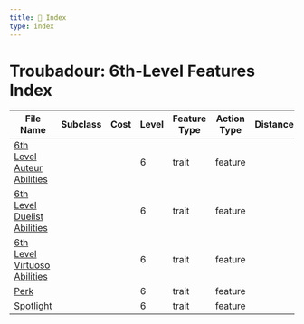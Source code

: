 ```yaml
---
title: 📑 Index
type: index
---
```


# Troubadour: 6th-Level Features Index

| File Name                                                             | Subclass | Cost | Level | Feature Type | Action Type | Distance | Target |
| --------------------------------------------------------------------- | -------- | ---- | ----- | ------------ | ----------- | -------- | ------ |
| [6th Level Auteur Abilities](../6th%20Level%20Auteur%20Abilities)     |          |      | 6     | trait        | feature     |          |        |
| [6th Level Duelist Abilities](../6th%20Level%20Duelist%20Abilities)   |          |      | 6     | trait        | feature     |          |        |
| [6th Level Virtuoso Abilities](../6th%20Level%20Virtuoso%20Abilities) |          |      | 6     | trait        | feature     |          |        |
| [Perk](../Perk)                                                       |          |      | 6     | trait        | feature     |          |        |
| [Spotlight](../Spotlight)                                             |          |      | 6     | trait        | feature     |          |        |
